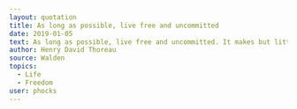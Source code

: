```yaml
---
layout: quotation
title: As long as possible, live free and uncommitted
date: 2019-01-05
text: As long as possible, live free and uncommitted. It makes but little difference whether you are committed to a farm or the county jail.
author: Henry David Thoreau
source: Walden
topics:
  - Life
  - Freedom
user: phocks
---
```


